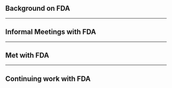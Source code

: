 ## Background on FDA
<!-- .slide: data-background="media/n-is-for-nightscout.jpg" -->

----

## Informal Meetings with FDA

----

<!-- .slide: data-background="media/n-is-for-nightscout.jpg" -->


## Met with FDA

----


## Continuing work with FDA
